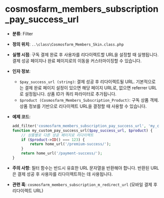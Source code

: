 # cosmosfarm_members_subscription_pay_success_url

- **분류**: Filter
- **정의 위치**: `..\class\Cosmosfarm_Members_Skin.class.php`
- **실행 시점**: 구독 결제 완료 후 사용자를 리다이렉트할 URL을 설정할 때 실행됩니다. 결제 성공 페이지나 완료 페이지로의 이동을 커스터마이징할 수 있습니다.
- **인자 정보**:
  - `$pay_success_url (string)`: 결제 성공 후 리다이렉트될 URL. 기본적으로는 결제 완료 페이지 설정이 있으면 해당 페이지 URL로, 없으면 referrer URL로 설정됩니다. 상품 ID가 쿼리 파라미터로 추가됩니다.
  - `$product (Cosmosfarm_Members_Subscription_Product)`: 구독 상품 객체. 상품 정보를 기반으로 리다이렉트 URL을 결정할 때 사용할 수 있습니다.
- **예제 코드**:

  ```php
  add_filter('cosmosfarm_members_subscription_pay_success_url', 'my_custom_pay_success_url', 10, 2);
  function my_custom_pay_success_url($pay_success_url, $product) {
      // 상품별로 다른 성공 페이지로 리다이렉트
      if ($product->ID() === 123) {
          return home_url('/premium-success/');
      }
      return home_url('/payment-success/');
  }
  ```



- **주의 사항**: 필터 함수는 반드시 유효한 URL 문자열을 반환해야 합니다. 반환된 URL은 결제 성공 후 사용자를 리다이렉트하는 데 사용됩니다.
- **관련 훅**: `cosmosfarm_members_subscription_m_redirect_url` (모바일 결제 후 리다이렉트 URL)

